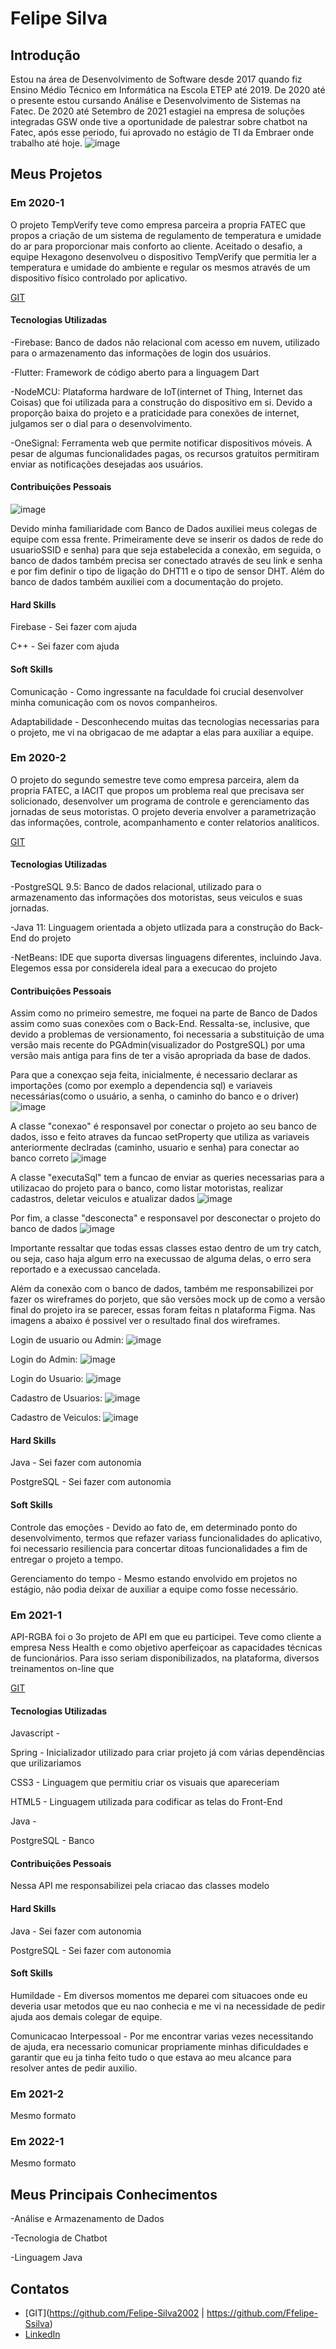 # Felipe Silva

## Introdução

Estou na área de Desenvolvimento de Software desde 2017 quando fiz Ensino Médio Técnico em Informática na Escola ETEP até 2019. De 2020 até o presente estou cursando Análise e Desenvolvimento de Sistemas na Fatec. De 2020 até Setembro de 2021 estagiei na empresa de soluções integradas GSW onde tive a oportunidade de palestrar sobre chatbot na Fatec, após esse periodo, fui aprovado no estágio de TI da Embraer onde trabalho até hoje.
![image](https://user-images.githubusercontent.com/65372142/159736953-152cb85c-3519-4bbe-8edd-f88067084215.png)


## Meus Projetos

### Em 2020-1
O projeto TempVerify teve como empresa parceira a propria FATEC que propos a criação de um sistema de regulamento de temperatura e umidade do ar para proporcionar mais conforto ao cliente. Aceitado o desafio, a equipe Hexagono desenvolveu o dispositivo TempVerify que permitia ler a temperatura e umidade do ambiente e regular os mesmos através de um dispositivo físico controlado por aplicativo.

[GIT](https://github.com/cacauisadog/hexagono-fatec) 


#### Tecnologias Utilizadas
-Firebase: Banco de dados não relacional com acesso em nuvem, utilizado para o armazenamento das informações de login dos usuários.

-Flutter: Framework de código aberto para a linguagem Dart

-NodeMCU: Plataforma hardware de IoT(internet of Thing, Internet das Coisas) que foi utilizada para a construção do dispositivo em si. Devido a proporção baixa do projeto e a praticidade para conexões de internet, julgamos ser o dial para o desenvolvimento.

-OneSignal: Ferramenta web que permite notificar dispositivos móveis. A pesar de algumas funcionalidades pagas, os recursos gratuitos permitiram enviar as notificações desejadas aos usuários.

#### Contribuições Pessoais
![image](https://user-images.githubusercontent.com/65372142/160295513-6258abab-1582-4c4b-9452-5c780b8ce8ca.png)

Devido minha familiaridade com Banco de Dados auxiliei meus colegas de equipe com essa frente. Primeiramente deve se inserir os dados de rede do usuarioSSID e senha) para que seja estabelecida a conexão, em seguida, o banco de dados também precisa ser conectado através de seu link e senha e por fim definir o tipo de ligação do DHT11 e o tipo de sensor DHT. Além do banco de dados também auxiliei com a documentação do projeto.

#### Hard Skills
Firebase - Sei fazer com ajuda

C++ - Sei fazer com ajuda

#### Soft Skills
Comunicação - Como ingressante na faculdade foi crucial desenvolver minha comunicação com os novos companheiros.

Adaptabilidade - Desconhecendo muitas das tecnologias necessarias para o projeto, me vi na obrigacao de me adaptar a elas para auxiliar a equipe.

### Em 2020-2
O projeto do segundo semestre teve como empresa parceira, alem da propria FATEC, a IACIT que propos um problema real que precisava ser solicionado, desenvolver um programa de controle e gerenciamento das jornadas de seus motoristas. O projeto deveria envolver a parametrização das informações, controle, acompanhamento e conter relatorios analíticos.

[GIT](https://github.com/Vitor-y/Projeto-Integrador) 


#### Tecnologias Utilizadas
-PostgreSQL 9.5: Banco de dados relacional, utilizado para o armazenamento das informações dos motoristas, seus veiculos e suas jornadas.

-Java 11: Linguagem orientada a objeto utlizada para a construção do Back-End do projeto

-NetBeans: IDE que suporta diversas linguagens diferentes, incluindo Java. Elegemos essa por considerela ideal para a execucao do projeto

#### Contribuições Pessoais

Assim como no primeiro semestre, me foquei na parte de Banco de Dados assim como suas conexões com o Back-End. Ressalta-se, inclusive, que devido a problemas de versionamento, foi necessaria a substituição de uma versão mais recente do PGAdmin(visualizador do PostgreSQL) por uma versão mais antiga para fins de ter a visão apropriada da base de dados.

Para que a conexçao seja feita, inicialmente, é necessario declarar as importações (como por exemplo a dependencia sql) e variaveis necessárias(como o usuário, a senha, o caminho do banco e o driver)
![image](https://user-images.githubusercontent.com/65372142/165761025-4e11ecdf-7c6b-4b09-bfcd-d65923d20062.png)

A classe "conexao" é responsavel por conectar o projeto ao seu banco de dados, isso e feito atraves da funcao setProperty que utiliza as variaveis anteriormente declradas (caminho, usuario e senha) para conectar ao banco correto
![image](https://user-images.githubusercontent.com/65372142/165764292-89db85b9-1eb6-44ef-be15-dc0a6a13add4.png)

A classe "executaSql" tem a funcao de enviar as queries necessarias para a utilizacao do projeto para o banco, como listar motoristas, realizar cadastros, deletar veiculos e atualizar dados
![image](https://user-images.githubusercontent.com/65372142/165766991-7718c74b-b8cd-42b3-b0f4-346d2e2e8ae7.png)

Por fim, a classe "desconecta" e responsavel por desconectar o projeto do banco de dados
![image](https://user-images.githubusercontent.com/65372142/165767720-46fd6792-1a6e-472e-9090-9c8f6b110062.png)

Importante ressaltar que todas essas classes estao dentro de um try catch, ou seja, caso haja algum erro na execussao de alguma delas, o erro sera reportado e a execussao cancelada.

Além da conexão com o banco de dados, também me responsabilizei por fazer os wireframes do porjeto, que são versões mock up de como a versão final do projeto ira se parecer, essas foram feitas n plataforma Figma. Nas imagens a abaixo é possivel ver o resultado final dos wireframes.

Login de usuario ou Admin:
![image](https://user-images.githubusercontent.com/65372142/165770392-46346885-f8b8-4e16-8be3-65f1a8fa8ece.png)

Login do Admin:
![image](https://user-images.githubusercontent.com/65372142/165770464-e55d9cbc-bd79-4523-8008-f97fb43c676f.png)

Login do Usuario:
![image](https://user-images.githubusercontent.com/65372142/165770547-fc8d4e41-7953-4831-8835-ce6c3ea9ab87.png)

Cadastro de Usuarios:
![image](https://user-images.githubusercontent.com/65372142/165770605-dc854867-70c9-4689-af2b-2cc5f46e0705.png)

Cadastro de Veiculos:
![image](https://user-images.githubusercontent.com/65372142/165770646-ab405505-1b20-48b7-9ed8-11dc5bc43e2a.png)

#### Hard Skills
Java - Sei fazer com autonomia

PostgreSQL - Sei fazer com autonomia

#### Soft Skills
Controle das emoções - Devido ao fato de, em determinado ponto do desenvolvimento, termos que refazer variass funcionalidades do aplicativo, foi necessario resiliencia para concertar ditoas funcionalidades a fim de entregar o projeto a tempo.

Gerenciamento do tempo - Mesmo estando envolvido em projetos no estágio, não podia deixar de auxiliar a equipe como fosse necessário.


### Em 2021-1
API-RGBA foi o 3o projeto de API em que eu participei. Teve como cliente a empresa Ness Health e como objetivo aperfeiçoar as capacidades técnicas de funcionários. Para isso seriam disponibilizados, na plataforma, diversos treinamentos on-line que

[GIT](https://github.com/giovannialves01/API-RGBA) 


#### Tecnologias Utilizadas

Javascript -

Spring - Inicializador utilizado para criar projeto já com várias dependências que urilizariamos 

CSS3 - Linguagem que permitiu criar os visuais que apareceriam

HTML5 - Linguagem utilizada para codificar as telas do Front-End

Java -

PostgreSQL - Banco

#### Contribuições Pessoais
Nessa API me responsabilizei pela criacao das classes modelo

#### Hard Skills
Java - Sei fazer com autonomia

PostgreSQL - Sei fazer com autonomia


#### Soft Skills
Humildade - Em diversos momentos me deparei com situacoes onde eu deveria usar metodos que eu nao conhecia e me vi na necessidade de pedir ajuda aos demais colegar de equipe.

Comunicacao Interpessoal - Por me encontrar varias vezes necessitando de ajuda, era necessario comunicar propriamente minhas dificuldades e garantir que eu ja tinha feito tudo o que estava ao meu alcance para resolver antes de pedir auxilio.

### Em 2021-2
Mesmo formato

### Em 2022-1
Mesmo formato

## Meus Principais Conhecimentos
-Análise e Armazenamento de Dados

-Tecnologia de Chatbot

-Linguagem Java

## Contatos
* [GIT](https://github.com/Felipe-Silva2002 | https://github.com/Ffelipe-Ssilva)
* [LinkedIn](https://www.linkedin.com/in/felipe-silva-13b3b61a0)


